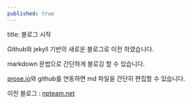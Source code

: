 ```yaml
---
published: true
---
```

title: 블로그 시작

Github와 jekyll 기반의 새로운 블로그로 이전 하였습니다.

markdown 문법으로 간단하게 블로깅 할 수 있습니다.

[prose.io](http://prose.io)와 github를 연동하면 md 파일을 간단히 편집할 수 있습니다.

이전 블로그 : [npteam.net](https://www.npteam.net)
